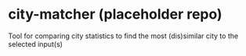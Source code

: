 # city-matcher (placeholder repo)
Tool for comparing city statistics to find the most (dis)similar city to the selected input(s)
